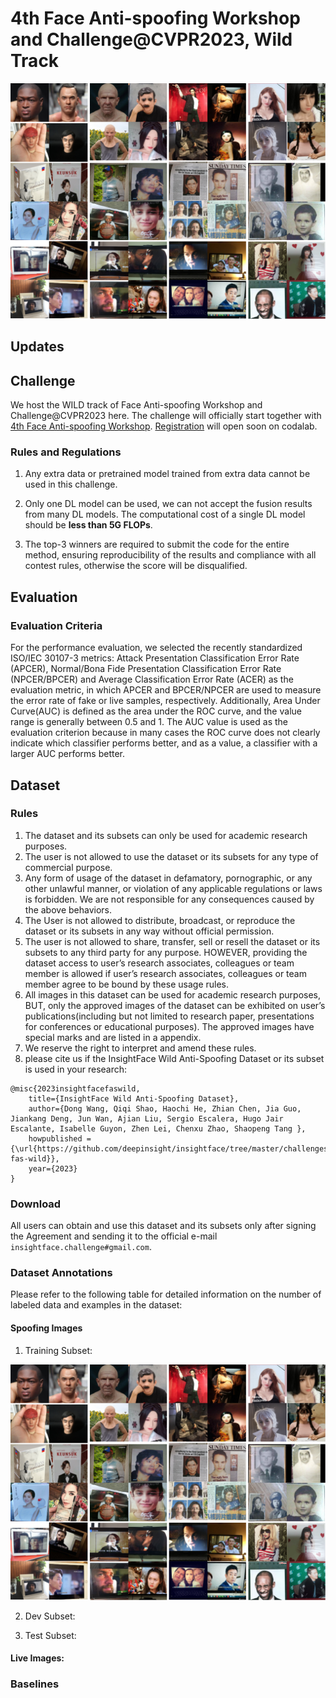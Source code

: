 # 4th Face Anti-spoofing Workshop and Challenge@CVPR2023, Wild Track

<div align="left">
<img src="https://raw.githubusercontent.com/nttstar/insightface-resources/master/images/faswild_large.png" width="640"/>
</div>

## Updates


## Challenge

We host the WILD track of Face Anti-spoofing Workshop and Challenge@CVPR2023 here. The challenge will officially start together with [4th Face Anti-spoofing Workshop](https://sites.google.com/view/face-anti-spoofing-challenge/welcome/challengecvpr2023). [Registration](#) will open soon on codalab.

### Rules and Regulations

1) Any extra data or pretrained model trained from extra data cannot be used in this challenge.

2) Only one DL model can be used, we can not accept the fusion results from many DL models. The computational cost of a single DL model should be **less than 5G FLOPs**. 

3) The top-3 winners are required to submit the code for the entire method, ensuring reproducibility of the results and compliance with all contest rules, otherwise the score will be disqualified.

## Evaluation

### Evaluation Criteria

For the performance evaluation, we selected the recently standardized ISO/IEC 30107-3 metrics: Attack Presentation Classification Error Rate (APCER), Normal/Bona Fide Presentation Classification Error Rate (NPCER/BPCER) and Average Classification Error Rate (ACER) as the evaluation metric, in which APCER and BPCER/NPCER are used to measure the error rate of fake or live samples, respectively. Additionally, Area Under Curve(AUC) is defined as the area under the ROC curve, and the value range is generally between 0.5 and 1. The AUC value is used as the evaluation criterion because in many cases the ROC curve does not clearly indicate which classifier performs better, and as a value, a classifier with a larger AUC performs better.



## Dataset

### Rules

1. The dataset and its subsets can only be used for academic research purposes.
2. The user is not allowed to use the dataset or its subsets for any type of commercial purpose.
3. Any form of usage of the dataset in defamatory, pornographic, or any other unlawful manner, or violation of any applicable regulations or laws is forbidden. We are not responsible for any consequences caused by the above behaviors.
4. The User is not allowed to distribute, broadcast, or reproduce the dataset or its subsets in any way without official permission.
5. The user is not allowed to share, transfer, sell or resell the dataset or its subsets to any third party for any purpose. HOWEVER, providing the dataset access to user’s research associates, colleagues or team member is allowed if user’s research associates, colleagues or team member agree to be bound by these usage rules.
6. All images in this dataset can be used for academic research purposes, BUT, only the approved images of the dataset can be exhibited on user’s publications(including but not limited to research paper, presentations for conferences or educational purposes). The approved images have special marks and are listed in a appendix.
7. We reserve the right to interpret and amend these rules.
8. please cite us if the InsightFace Wild Anti-Spoofing Dataset or its subset is used in your research:
```
@misc{2023insightfacefaswild,
    title={InsightFace Wild Anti-Spoofing Dataset},
    author={Dong Wang, Qiqi Shao, Haochi He, Zhian Chen, Jia Guo, Jiankang Deng, Jun Wan, Ajian Liu, Sergio Escalera, Hugo Jair Escalante, Isabelle Guyon, Zhen Lei, Chenxu Zhao, Shaopeng Tang },
    howpublished = {\url{https://github.com/deepinsight/insightface/tree/master/challenges/cvpr23-fas-wild}},
    year={2023}
}
```



### Download

All users can obtain and use this dataset and its subsets only after signing the Agreement and sending it to the official e-mail ``insightface.challenge#gmail.com``.


### Dataset Annotations

Please refer to the following table for detailed information on the number of labeled data and examples in the dataset:

#### Spoofing Images

1) Training Subset:

<div align="left">
<img src="https://raw.githubusercontent.com/nttstar/insightface-resources/master/images/faswild_large.png" width="640"/>
</div>

2) Dev Subset:

3) Test Subset:

#### Live Images:




### Baselines


